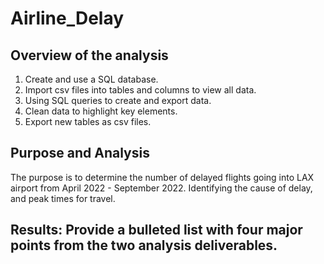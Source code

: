 # Airline_Delay

## Overview of the analysis

1.	Create and use a SQL database.
2.	Import csv files into tables and columns to view all data.
3.	Using SQL queries to create and export data. 
4.	Clean data to highlight key elements. 
5.	Export new tables as csv files. 


## Purpose and Analysis

  The purpose is to determine the number of delayed flights going into LAX airport from April 2022 - September 2022. Identifying the cause of delay, and peak times for travel. 
    

## Results: Provide a bulleted list with four major points from the two analysis deliverables. 
